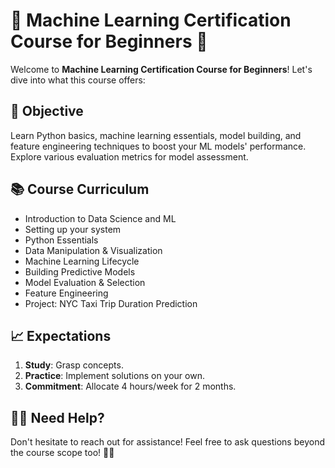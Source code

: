 # 🚀 Machine Learning Certification Course for Beginners 🤖

Welcome to **Machine Learning Certification Course for Beginners**! Let's dive into what this course offers:

## 🎯 Objective

Learn Python basics, machine learning essentials, model building, and feature engineering techniques to boost your ML models' performance. Explore various evaluation metrics for model assessment.

## 📚 Course Curriculum

- Introduction to Data Science and ML
- Setting up your system
- Python Essentials
- Data Manipulation & Visualization
- Machine Learning Lifecycle
- Building Predictive Models
- Model Evaluation & Selection
- Feature Engineering
- Project: NYC Taxi Trip Duration Prediction

## 📈 Expectations

1. **Study**: Grasp concepts.
2. **Practice**: Implement solutions on your own.
3. **Commitment**: Allocate 4 hours/week for 2 months.

## 🙋‍♂️ Need Help?

Don't hesitate to reach out for assistance! Feel free to ask questions beyond the course scope too! 🤔💬
